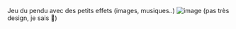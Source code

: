 Jeu du pendu avec des petits effets (images, musiques..)
![image](https://github.com/benoit73/Jeu_Pendu/assets/4466556/b2b1b8c1-d529-4364-a334-ee4454861d11)
(pas très design, je sais 🧢)
